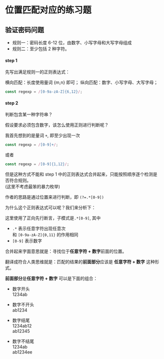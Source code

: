 # 位置匹配对应的练习题

## 验证密码问题

- 规则一：密码长度 6-12 位，由数字、小写字母和大写字母组成
- 规则二：至少包括 2 种字符。

#### step 1

先写出满足规则一的正则表达式：

横向匹配：长度使用量词 {m,n} 即可；
纵向匹配：数字、小写字母、大写字母；

```js
const regexp = /[0-9a-zA-Z]{6,12}/;
```

#### step 2

判断包含某一种字符串？

假设要求必须包含数字，该怎么使用正则进行判断呢？

我首先想到的是量词 `+`, 即至少出现一次

```js
const regexp = /[0-9]+/;
```

或者

```js
const regexp = /[0-9]{1,12}/;
```

但是这种方式不能和 step 1 中的正则表达式合并起来，只能按照顺序逐个检测是否符合规则。   
(这里不考虑最笨的暴力枚举)

作者的思路是通过位置来进行判断，即 `(?=.*[0-9])`

为什么这个正则表达式可以呢？我们来分析下：

这里使用了正向先行断言，子模式是`.*[0-9]`, 其中
- `.*` 表示任意字符出现任意次   
  和 `[0-9a-zA-Z]{0,11}` 的作用相同
- `[0-9]` 表示数字

合并起来字面意思就是：寻找位于**任意字符 + 数字**前面的位置。

翻译成符合人类思维就是：匹配的结果的**前面部分**应该是 **任意字符 + 数字** 这种形式。

**前面部分**是**任意字符 + 数字** 可以是下面的组合：

- 数字开头   
  1234ab

- 数字不开头   
  ab1234

- 数字结尾   
  1234ab12   
  ab12345

- 数字不结尾   
  1234ab   
  ab1234ee